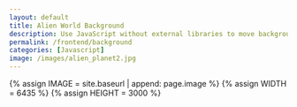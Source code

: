 ```yaml
---
layout: default
title: Alien World Background
description: Use JavaScript without external libraries to move background across a screen, OOP style.
permalink: /frontend/background
categories: [Javascript]
image: /images/alien_planet2.jpg
---
```


{% assign IMAGE = site.baseurl | append: page.image %}
{% assign WIDTH = 6435 %}
{% assign HEIGHT = 3000 %}

<style>
  #alienWorld {
    filter: invert(0%);
  }
</style>

<canvas id="alienWorld"></canvas>

<script>
  const canvas = document.getElementById("alienWorld");
  const ctx = canvas.getContext('2d');

  // Original aspect ratio of the image
  const ASPECT_RATIO = {{WIDTH}} / {{HEIGHT}};
  const maxWidth = window.innerWidth;
  const maxHeight = window.innerHeight;

  // Calculate new dimensions to maintain aspect ratio
  let canvasWidth, canvasHeight;
  if (maxWidth / maxHeight < ASPECT_RATIO) {
    canvasWidth = maxWidth;
    canvasHeight = maxWidth / ASPECT_RATIO;
  } else {
    canvasHeight = maxHeight;
    canvasWidth = maxHeight * ASPECT_RATIO;
  }
  const canvasLeft = (maxWidth - canvasWidth) / 2;
  const canvasTop = (maxHeight - canvasHeight) / 2;

  // Update canvas dimensions and position
  canvas.width = canvasWidth;
  canvas.height = canvasHeight;
  canvas.style.width = `${canvasWidth}px`;
  canvas.style.height = `${canvasHeight}px`;
  canvas.style.position = 'absolute';
  canvas.style.left = `${canvasLeft}px`;
  canvas.style.top = `${canvasTop}px`;

  var gameSpeed = 2;
  class Layer {
    constructor(image, speedRatio) {
      this.x = 0;
      this.y = 0;
      this.width = canvasWidth; // Use the scaled width
      this.height = canvasHeight; // Use the scaled height
      this.image = image;
      this.speedRatio = speedRatio;
      this.speed = gameSpeed * this.speedRatio;
      this.frame = 0;
    }
    update() {a
      // Move the x position of the background for animation effect
      this.x = (this.x - this.speed) % this.width;
    }

    draw() {
      // Left side draw
      ctx.drawImage(this.image, this.x, this.y, this.width, this.height);
      
      // Right side draw.  As the image moves left, draw the Right side
      ctx.drawImage(this.image, this.x + this.width, this.y, this.width, this.height);
    }
  }

  const backgroundImg = new Image();
  backgroundImg.src = '{{IMAGE}}';
  var backgroundObj = new Layer(backgroundImg, 0.5);

  function background() {
    backgroundObj.update();
    backgroundObj.draw();
    requestAnimationFrame(background);
  }
  background();
</script>